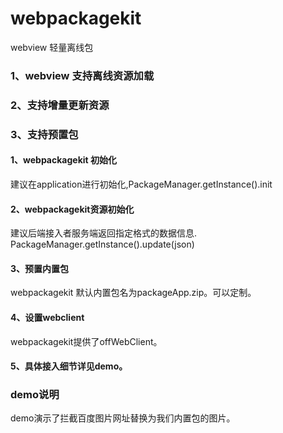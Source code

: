 # webpackagekit
webview 轻量离线包 
### 1、webview 支持离线资源加载
### 2、支持增量更新资源
### 3、支持预置包

#### 1、webpackagekit 初始化
建议在application进行初始化,PackageManager.getInstance().init
#### 2、webpackagekit资源初始化
建议后端接入者服务端返回指定格式的数据信息.
PackageManager.getInstance().update(json)
#### 3、预置内置包
webpackagekit 默认内置包名为packageApp.zip。可以定制。
#### 4、设置webclient
webpackagekit提供了offWebClient。
#### 5、具体接入细节详见demo。

### demo说明
demo演示了拦截百度图片网址替换为我们内置包的图片。

